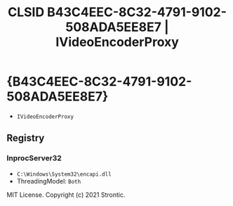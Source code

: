 ﻿---
title: "CLSID B43C4EEC-8C32-4791-9102-508ADA5EE8E7 | IVideoEncoderProxy"
excerpt: What is COM-Object CLSID B43C4EEC-8C32-4791-9102-508ADA5EE8E7?
---

# {B43C4EEC-8C32-4791-9102-508ADA5EE8E7}

* `IVideoEncoderProxy`

## Registry


### InprocServer32

* `C:\Windows\System32\encapi.dll`
* ThreadingModel: `Both`

MIT License. Copyright (c) 2021 Strontic.


